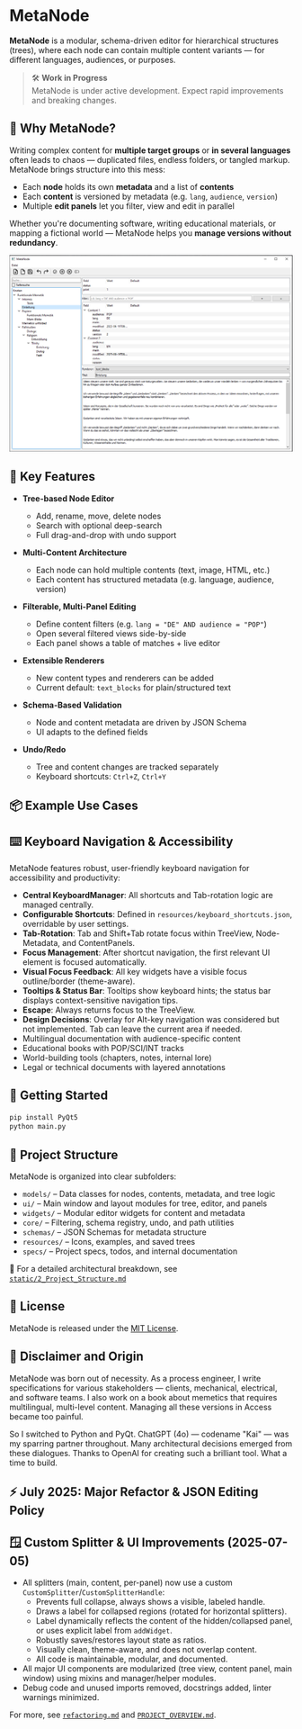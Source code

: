 # MetaNode

**MetaNode** is a modular, schema-driven editor for hierarchical structures (trees), where each node can contain multiple content variants — for different languages, audiences, or purposes.

> 🛠️ **Work in Progress**  
> MetaNode is under active development. Expect rapid improvements and breaking changes.

## 🧠 Why MetaNode?

Writing complex content for **multiple target groups** or **in several languages** often leads to chaos — duplicated files, endless folders, or tangled markup.  
MetaNode brings structure into this mess:

- Each **node** holds its own **metadata** and a list of **contents**
- Each **content** is versioned by metadata (e.g. `lang`, `audience`, `version`)
- Multiple **edit panels** let you filter, view and edit in parallel

Whether you're documenting software, writing educational materials, or mapping a fictional world — MetaNode helps you **manage versions without redundancy**.

![UI](resources/UI_20250623.PNG)

## 🔧 Key Features

- **Tree-based Node Editor**
  - Add, rename, move, delete nodes
  - Search with optional deep-search
  - Full drag-and-drop with undo support

- **Multi-Content Architecture**
  - Each node can hold multiple contents (text, image, HTML, etc.)
  - Each content has structured metadata (e.g. language, audience, version)

- **Filterable, Multi-Panel Editing**
  - Define content filters (e.g. `lang = "DE" AND audience = "POP"`)
  - Open several filtered views side-by-side
  - Each panel shows a table of matches + live editor

- **Extensible Renderers**
  - New content types and renderers can be added
  - Current default: `text_blocks` for plain/structured text

- **Schema-Based Validation**
  - Node and content metadata are driven by JSON Schema
  - UI adapts to the defined fields

- **Undo/Redo**
  - Tree and content changes are tracked separately
  - Keyboard shortcuts: `Ctrl+Z`, `Ctrl+Y`

## 📦 Example Use Cases
## ⌨️ Keyboard Navigation & Accessibility

MetaNode features robust, user-friendly keyboard navigation for accessibility and productivity:
- **Central KeyboardManager**: All shortcuts and Tab-rotation logic are managed centrally.
- **Configurable Shortcuts**: Defined in `resources/keyboard_shortcuts.json`, overridable by user settings.
- **Tab-Rotation**: Tab and Shift+Tab rotate focus within TreeView, Node-Metadata, and ContentPanels.
- **Focus Management**: After shortcut navigation, the first relevant UI element is focused automatically.
- **Visual Focus Feedback**: All key widgets have a visible focus outline/border (theme-aware).
- **Tooltips & Status Bar**: Tooltips show keyboard hints; the status bar displays context-sensitive navigation tips.
- **Escape**: Always returns focus to the TreeView.
- **Design Decisions**: Overlay for Alt-key navigation was considered but not implemented. Tab can leave the current area if needed.
- Multilingual documentation with audience-specific content
- Educational books with POP/SCI/INT tracks
- World-building tools (chapters, notes, internal lore)
- Legal or technical documents with layered annotations

## 🚀 Getting Started

```bash
pip install PyQt5
python main.py
```

## 📁 Project Structure

MetaNode is organized into clear subfolders:

- `models/` – Data classes for nodes, contents, metadata, and tree logic  
- `ui/` – Main window and layout modules for tree, editor, and panels  
- `widgets/` – Modular editor widgets for content and metadata  
- `core/` – Filtering, schema registry, undo, and path utilities  
- `schemas/` – JSON Schemas for metadata structure  
- `resources/` – Icons, examples, and saved trees  
- `specs/` – Project specs, todos, and internal documentation

📄 For a detailed architectural breakdown, see [`static/2_Project_Structure.md`](static/2_Project_Structure.md)


## 📜 License

MetaNode is released under the [MIT License](LICENSE).

## 🧾 Disclaimer and Origin

MetaNode was born out of necessity. As a process engineer, I write specifications for various stakeholders — clients, mechanical, electrical, and software teams. I also work on a book about memetics that requires multilingual, multi-level content. Managing all these versions in Access became too painful.

So I switched to Python and PyQt. ChatGPT (4o) — codename "Kai" — was my sparring partner throughout. Many architectural decisions emerged from these dialogues. Thanks to OpenAI for creating such a brilliant tool. What a time to build.

## ⚡ July 2025: Major Refactor & JSON Editing Policy


## 🪟 Custom Splitter & UI Improvements (2025-07-05)

- All splitters (main, content, per-panel) now use a custom `CustomSplitter`/`CustomSplitterHandle`:
    - Prevents full collapse, always shows a visible, labeled handle.
    - Draws a label for collapsed regions (rotated for horizontal splitters).
    - Label dynamically reflects the content of the hidden/collapsed panel, or uses explicit label from `addWidget`.
    - Robustly saves/restores layout state as ratios.
    - Visually clean, theme-aware, and does not overlap content.
    - All code is maintainable, modular, and documented.
- All major UI components are modularized (tree view, content panel, main window) using mixins and manager/helper modules.
- Debug code and unused imports removed, docstrings added, linter warnings minimized.

For more, see [`refactoring.md`](refactoring.md) and [`PROJECT_OVERVIEW.md`](PROJECT_OVERVIEW.md).

